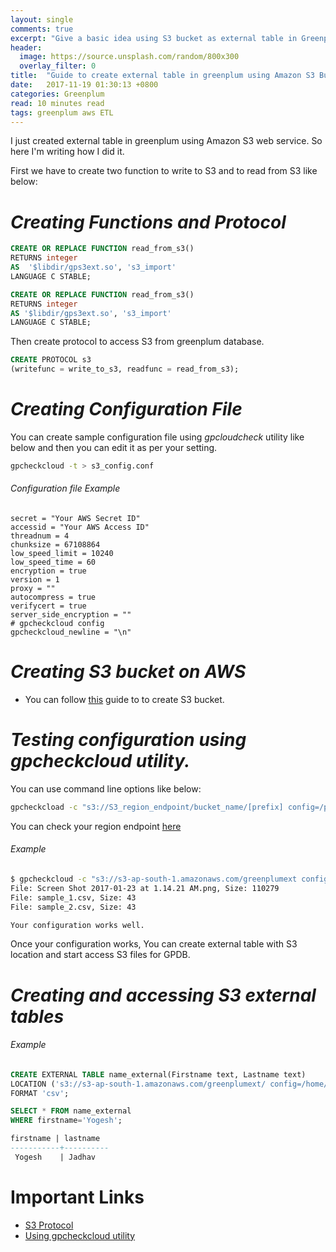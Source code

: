 ```yaml
---
layout: single
comments: true
excerpt: "Give a basic idea using S3 bucket as external table in Greenplum Database"
header:
  image: https://source.unsplash.com/random/800x300
  overlay_filter: 0
title:  "Guide to create external table in greenplum using Amazon S3 Buckets"
date:   2017-11-19 01:30:13 +0800
categories: Greenplum
read: 10 minutes read
tags: greenplum aws ETL
---
```


I just created external table in greenplum using Amazon S3 web service. So here I'm writing how I did it.

First we have to create two function to write to S3 and to read from S3 like below:

# *Creating Functions and Protocol*


```sql
CREATE OR REPLACE FUNCTION read_from_s3()
RETURNS integer
AS  '$libdir/gps3ext.so', 's3_import'
LANGUAGE C STABLE;
```

```sql
CREATE OR REPLACE FUNCTION read_from_s3()
RETURNS integer
AS '$libdir/gps3ext.so', 's3_import'
LANGUAGE C STABLE;
```

Then create protocol to access S3 from greenplum database.

```sql
CREATE PROTOCOL s3
(writefunc = write_to_s3, readfunc = read_from_s3);
```

# *Creating Configuration File*

You can create sample configuration file using *gpcloudcheck* utility like below and then you can edit it as per your setting.

```bash
gpcheckcloud -t > s3_config.conf
```
###### Configuration file Example

  ```
  secret = "Your AWS Secret ID"
  accessid = "Your AWS Access ID"
  threadnum = 4
  chunksize = 67108864
  low_speed_limit = 10240
  low_speed_time = 60
  encryption = true
  version = 1
  proxy = ""
  autocompress = true
  verifycert = true
  server_side_encryption = ""
  # gpcheckcloud config
  gpcheckcloud_newline = "\n"
  ```

# *Creating S3 bucket on AWS*

  + You can follow [this](http://docs.aws.amazon.com/AmazonS3/latest/gsg/CreatingABucket.html) guide to to create S3 bucket.


# *Testing configuration using gpcheckcloud utility.*


You can use command line options like below:

```bash
gpcheckcload -c "s3://S3_region_endpoint/bucket_name/[prefix] config=/path/to/config_file"
```

You can check your region endpoint [here](http://docs.aws.amazon.com/general/latest/gr/rande.html#s3_region)

###### Example
```bash
$ gpcheckcloud -c "s3://s3-ap-south-1.amazonaws.com/greenplumext config=/home/gpadmin/s3.conf"
File: Screen Shot 2017-01-23 at 1.14.21 AM.png, Size: 110279
File: sample_1.csv, Size: 43
File: sample_2.csv, Size: 43

Your configuration works well.
```

Once your configuration works, You can create external table with S3 location and start access S3 files for GPDB.



# *Creating and accessing S3 external tables*
###### Example
```sql
CREATE EXTERNAL TABLE name_external(Firstname text, Lastname text)
LOCATION ('s3://s3-ap-south-1.amazonaws.com/greenplumext/ config=/home/gpadmin/s3_root_v1.conf')
FORMAT 'csv';

```

```sql
SELECT * FROM name_external
WHERE firstname='Yogesh';                                                                                                

firstname | lastname
-----------+----------
 Yogesh    | Jadhav
```

# Important Links


+ [S3 Protocol](https://gpdb.docs.pivotal.io/510/admin_guide/external/g-s3-protocol.html)
+ [Using gpcheckcloud utility](https://gpdb.docs.pivotal.io/510/admin_guide/external/g-s3-protocol.html#amazon-emr__s3chkcfg_utility)
